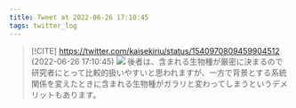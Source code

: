 ```yaml
---
title: Tweet at 2022-06-26 17:10:45
tags: twitter_log
---
```


> [!CITE] https://twitter.com/kaisekiriu/status/1540970809459904512 (2022-06-26 17:10:45)
> ![](https://twitter.com/kaisekiriu/status/1540970809459904512)
> 後者は、含まれる生物種が厳密に決まるので研究者にとって比較的扱いやすいと思われますが、一方で背景とする系統関係を変えたときに含まれる生物種がガラリと変わってしまうというデメリットもあります。
